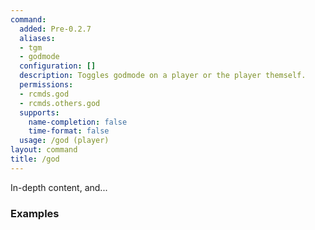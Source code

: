 ```yaml
---
command:
  added: Pre-0.2.7
  aliases:
  - tgm
  - godmode
  configuration: []
  description: Toggles godmode on a player or the player themself.
  permissions:
  - rcmds.god
  - rcmds.others.god
  supports:
    name-completion: false
    time-format: false
  usage: /god (player)
layout: command
title: /god
---
```


In-depth content, and...

### Examples

